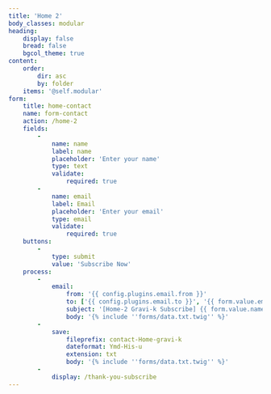 ```yaml
---
title: 'Home 2'
body_classes: modular
heading:
    display: false
    bread: false
    bgcol_theme: true
content:
    order:
        dir: asc
        by: folder
    items: '@self.modular'
form:
    title: home-contact
    name: form-contact
    action: /home-2
    fields:
        -
            name: name
            label: name
            placeholder: 'Enter your name'
            type: text
            validate:
                required: true
        -
            name: email
            label: Email
            placeholder: 'Enter your email'
            type: email
            validate:
                required: true
    buttons:
        -
            type: submit
            value: 'Subscribe Now'
    process:
        -
            email:
                from: '{{ config.plugins.email.from }}'
                to: ['{{ config.plugins.email.to }}', '{{ form.value.email }}']
                subject: '[Home-2 Gravi-k Subscribe] {{ form.value.name|e }}'
                body: '{% include ''forms/data.txt.twig'' %}'
        -
            save:
                fileprefix: contact-Home-gravi-k
                dateformat: Ymd-His-u
                extension: txt
                body: '{% include ''forms/data.txt.twig'' %}'
        -
            display: /thank-you-subscribe
---
```


